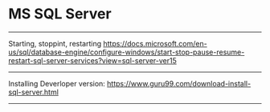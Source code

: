 # MS SQL Server

---

Starting, stoppint, restarting
https://docs.microsoft.com/en-us/sql/database-engine/configure-windows/start-stop-pause-resume-restart-sql-server-services?view=sql-server-ver15

---

Installing Deverloper version:
https://www.guru99.com/download-install-sql-server.html

---